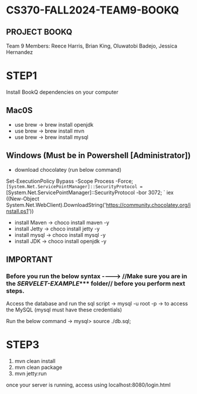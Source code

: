 # CS370-FALL2024-TEAM9-BOOKQ
## PROJECT BOOKQ

Team 9
Members: Reece Harris, Brian King, Oluwatobi Badejo, Jessica Hernandez 


# STEP1

Install BookQ dependencies on your computer

## Mac0S 
  - use brew -> brew install openjdk
  - use brew -> brew install mvn
  - use brew -> brew install mysql
## Windows (Must be in Powershell [Administrator])
  - download chocolatey (run below command)
    
Set-ExecutionPolicy Bypass -Scope Process -Force; `
[System.Net.ServicePointManager]::SecurityProtocol = `
[System.Net.ServicePointManager]::SecurityProtocol -bor 3072; `
iex ((New-Object System.Net.WebClient).DownloadString('https://community.chocolatey.org/install.ps1'))

  - install Maven -> choco install maven -y
  - install Jetty -> choco install jetty -y
  - install mysql -> choco install mysql -y
  - install JDK   -> choco install openjdk -y

## IMPORTANT 
### Before you run the below syntax ----> //Make sure you are in the *********SERVELET-EXAMPLE************ folder// before you perform next steps.

Access the database and run the sql script
-> mysql -u root -p -> to access the MySQL (mysql must have these credentials)

Run the below command
-> mysql> source ./db.sql;

# STEP3

1.  mvn clean install
2.  mvn clean package
3.  mvn jetty:run


once your server is running, access using localhost:8080/login.html
